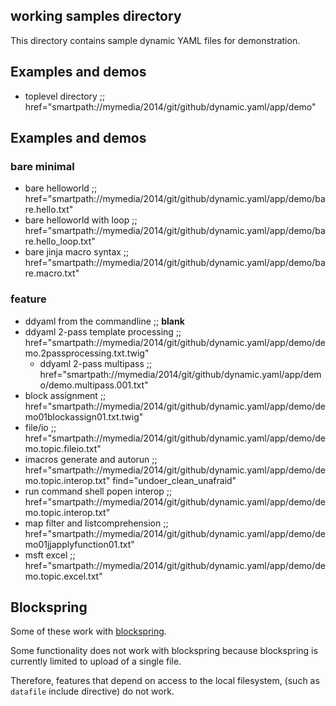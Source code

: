 ## working samples directory

This directory contains sample dynamic YAML files for demonstration.

## Examples and demos

* toplevel directory                ;; href="smartpath://mymedia/2014/git/github/dynamic.yaml/app/demo"

## Examples and demos

### bare minimal

* bare helloworld                   ;; href="smartpath://mymedia/2014/git/github/dynamic.yaml/app/demo/bare.hello.txt"
* bare helloworld with loop         ;; href="smartpath://mymedia/2014/git/github/dynamic.yaml/app/demo/bare.hello_loop.txt"
* bare jinja macro syntax           ;; href="smartpath://mymedia/2014/git/github/dynamic.yaml/app/demo/bare.macro.txt"

### feature

* ddyaml from the commandline       ;; __blank__
* ddyaml 2-pass template processing ;; href="smartpath://mymedia/2014/git/github/dynamic.yaml/app/demo/demo.2passprocessing.txt.twig"
    * ddyaml 2-pass multipass       ;; href="smartpath://mymedia/2014/git/github/dynamic.yaml/app/demo/demo.multipass.001.txt"
* block assignment                  ;; href="smartpath://mymedia/2014/git/github/dynamic.yaml/app/demo/demo01blockassign01.txt.twig"
* file/io                           ;; href="smartpath://mymedia/2014/git/github/dynamic.yaml/app/demo/demo.topic.fileio.txt"
* imacros generate and autorun      ;; href="smartpath://mymedia/2014/git/github/dynamic.yaml/app/demo/demo.topic.interop.txt" find="undoer_clean_unafraid"
* run command shell popen interop   ;; href="smartpath://mymedia/2014/git/github/dynamic.yaml/app/demo/demo.topic.interop.txt"
* map filter and listcomprehension  ;; href="smartpath://mymedia/2014/git/github/dynamic.yaml/app/demo/demo01jjapplyfunction01.txt"
* msft excel                        ;; href="smartpath://mymedia/2014/git/github/dynamic.yaml/app/demo/demo.topic.excel.txt"

## Blockspring

Some of these work with [blockspring](https://open.blockspring.com/dreftymac/2dc5183fbb912fc3c553fc14bbe15e43).

Some functionality does not work with blockspring because blockspring is currently limited to upload of a single file.

Therefore, features that depend on access to the local filesystem, (such as `datafile` include directive) do not work.





